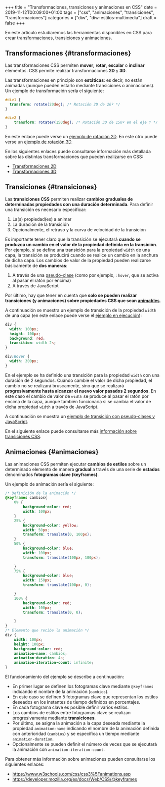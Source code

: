 +++
title = "Transformaciones, transiciones y animaciones en CSS"
date = 2019-11-12T00:09:00+01:00
tags = ["css", "animaciones", "transiciones", "transformaciones"]
categories = ["diw", "diw-estilos-multimedia"]
draft = false
+++

En este artículo estudiaremos las herramientas disponibles en CSS para crear transformaciones, transiciones y animaciones.

<!--more-->


## Transformaciones {#transformaciones}

Las transformaciones CSS permiten **mover**, **rotar**, **escalar** o **inclinar** elementos. CSS permite realizar transformaciones **2D** y **3D**.

Las transformaciones en principio son **estáticas**: es decir, no están animadas (aunque pueden estarlo mediante transiciones o animaciones). Un ejemplo de transformación sería el siguiente:

```css
#div1 {
  transform: rotate(20deg); /* Rotación 2D de 20º */
}

#div2 {
    transform: rotateY(150deg); /* Rotación 3D de 150º en el eje Y */
}
```

En este enlace puede verse un [ejemplo de rotación 2D](https://www.w3schools.com/css/tryit.asp?filename=trycss3%5Ftransform%5Frotate). En este otro puede verse un [ejemplo de rotación 3D](https://www.w3schools.com/css/tryit.asp?filename=trycss3%5Ftransform%5FrotateY).

En los siguientes enlaces puede consultarse información más detallada sobre las distintas transformaciones que pueden realizarse en CSS:

-   [Transformaciones 2D](https://www.w3schools.com/css/css3%5F2dtransforms.asp)
-   [Transformaciones 3D](https://www.w3schools.com/css/css3%5F3dtransforms.asp)


## Transiciones {#transiciones}

Las **transiciones CSS** permiten realizar **cambios graduales de determinadas propiedades con una duración determinada**. Para definir una transición es necesario especificar:

1.  La(s) propiedad(es) a animar
2.  La duración de la transición
3.  Opcionalmente, el retraso y la curva de velocidad de la transición

Es importante tener claro que la transición se ejecutará **cuando se produzca un cambio en el valor de la propiedad definida en la transición**. Por ejemplo, si se define una transición para la propiedad `width` de una capa, la transición se producirá cuando se realice un cambio en la anchura de dicha capa. Los cambios de valor de la propiedad pueden realizarse básicamente de **dos maneras**:

1.  A través de una [pseudo-clase](https://www.w3schools.com/css/css%5Fpseudo%5Fclasses.asp) (como por ejemplo, `:hover`, que se activa al pasar el ratón por encima)
2.  A través de JavaScript

Por último, hay que tener en cuenta que **solo se pueden realizar transiciones (y animaciones) sobre propiedades CSS que sean [animables](https://www.w3schools.com/cssref/css%5Fanimatable.asp)**.

A continuación se muestra un ejemplo de transición de la propiedad `width` de una capa (en este enlace puede verse el [ejemplo en ejecución](https://www.w3schools.com/css/tryit.asp?filename=trycss3%5Ftransition1)):

```css
div {
  width: 100px;
  height: 100px;
  background: red;
  transition: width 2s;
}

div:hover {
  width: 300px;
}
```

En el ejemplo se ha definido una transición para la propiedad `width` con una duración de 2 segundos. Cuando cambie el valor de dicha propiedad, el cambio no se realizará bruscamente, sino que se realizará **progresivamente hasta alcanzar el nuevo valor pasados 2 segundos**. En este caso el cambio de valor de `width` se produce al pasar el ratón por encima de la capa, aunque también funcionaría si se cambia el valor de dicha propiedad `width` a través de JavaScript.

A continuación se muestra un [ejemplo de transición con pseudo-clases y JavaScript](https://jsbin.com/qugopah/1/edit?html,css,js,output).

En el siguiente enlace puede consultarse más [información sobre transiciones CSS](https://www.w3schools.com/css/css3%5Ftransitions.asp).


## Animaciones {#animaciones}

Las animaciones CSS permiten ejecutar **cambios de estilos** sobre un determinado elemento de manera **gradual** a través de una serie de **estados** denominados **fotogramas clave (keyframes)**.

Un ejemplo de animación sería el siguiente:

```css
/* Definición de la animación */
@keyframes cambios{
    0% {
        background-color: red;
        width: 100px;
    }
    25% {
        background-color: yellow;
        width: 50px;
        transform: translate(0, 100px);
    }
    50% {
        background-color: blue;
        width: 100px;
        transform: translate(100px, 100px);

    }
    75% {
        background-color: blue;
        width: 150px;
        transform: translate(100px, 0);

    }
    100% {
        background-color: red;
        width: 100px;
        transform: translate(0, 0);

    }
}
/* Elemento que recibe la animación */
div {
    width: 100px;
    height: 100px;
    background-color: red;
    animation-name: cambios;
    animation-duration: 4s;
    animation-iteration-count: infinite;
}
```

El funcionamiento del ejemplo se describe a continuación:

-   En primer lugar se definen los fotogramas clave mediante `@keyframes` indicando el nombre de la animación (`cambios`).
-   En este caso se definen 5 fotogramas clave que representan los estilos deseados en los instantes de tiempo definidos en porcentajes.
-   En cada fotograma clave es posible definir varios estilos.
-   Los cambios de estilos entre fotogramas clave se realizan progresivamente mediante **transiciones**.
-   Por último, se asigna la animación a la capa deseada mediante la propiedad `animation-name` indicando el nombre de la animación definida con anterioridad (`cambios`) y se especifica un tiempo mediante `animation-duration`.
-   Opcionalmente se pueden definir el número de veces que se ejecutará la animación con `animation-iteration-count`.

Para obtener más información sobre animaciones pueden consultarse los siguientes enlaces:

-   <https://www.w3schools.com/css/css3%5Fanimations.asp>
-   <https://developer.mozilla.org/es/docs/Web/CSS/@keyframes>
